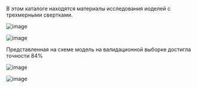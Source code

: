 В этом каталоге находятся материалы исследования иоделей с трехмерными свертками.

![image](https://github.com/OlgaTalipova/PersonEmotionFromVideo/assets/95358146/36c724c8-78e6-49d1-ad4b-e98aa7f3df30)

![image](https://github.com/OlgaTalipova/PersonEmotionFromVideo/assets/95358146/f91639ac-d441-461f-9b1c-e3ca6f9dc581)

Представленная на схеме модель на валидационной выборке достигла точности 84%

![image](https://github.com/OlgaTalipova/PersonEmotionFromVideo/assets/95358146/4dc2427c-50f1-4b97-81e7-57ccc786a5fe)

![image](https://github.com/OlgaTalipova/PersonEmotionFromVideo/assets/95358146/3393a82a-8d93-4b0d-8fc3-d00c00f1ec9b)



